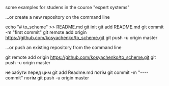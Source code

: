 some examples for studens in the course "expert systems"


…or create a new repository on the command line

echo "# to_scheme" >> README.md
git init
git add README.md
git commit -m "first commit"
git remote add origin https://github.com/kosyachenko/to_scheme.git
git push -u origin master

…or push an existing repository from the command line

git remote add origin https://github.com/kosyachenko/to_scheme.git
git push -u origin master

не забути перед цим
git add Readme.md
потім
git commit -m "---- commit"
потім
git push -u origin master

